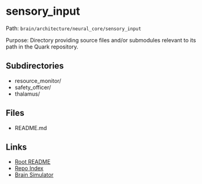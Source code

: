 # sensory_input

Path: `brain/architecture/neural_core/sensory_input`

Purpose: Directory providing source files and/or submodules relevant to its path in the Quark repository.

## Subdirectories
- resource_monitor/
- safety_officer/
- thalamus/

## Files
- README.md

## Links
- [Root README](../../../README.md)
- [Repo Index](../../../repo_index.json)
- [Brain Simulator](../../../brain/architecture/brain_simulator.py)
